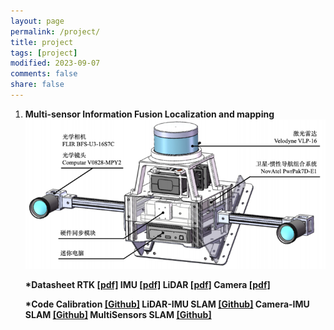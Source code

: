 ```yaml
---
layout: page
permalink: /project/
title: project
tags: [project]
modified: 2023-09-07
comments: false
share: false
---
```


<ol>
  <li><b> Multi-sensor Information Fusion Localization and mapping<br>

  <img src="../images/MultiSensorsCapture.png">

  *<b>Datasheet</b>
  RTK <a href="../project/CHC® CGI-430厘米级组合导航系统用户手册-20230130.pdf" class="textlink" target="_blank">[pdf]</a>
  IMU <a href="../project/CH10X_um_cn.pdf" class="textlink" target="_blank">[pdf]</a>
  LiDAR <a href="../project/63-9243 REV D MANUAL,USERS,VLP-16.pdf" class="textlink" target="_blank">[pdf]</a>
  Camera <a href="../project/FLIR-BFLY-U3-23H.pdf" class="textlink" target="_blank">[pdf]</a>

  *<b>Code</b>
  Calibration <a href="https://github.com/canyilu/tproduct" class="textlink" target="_blank">[Github]</a>
  LiDAR-IMU SLAM <a href="https://github.com/canyilu/tproduct" class="textlink" target="_blank">[Github]</a>
  Camera-IMU SLAM <a href="https://github.com/canyilu/tproduct" class="textlink" target="_blank">[Github]</a>
  MultiSensors SLAM <a href="https://github.com/canyilu/tproduct" class="textlink" target="_blank">[Github]</a>

  



